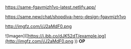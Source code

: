 https://same-fgavmjzh1vo-latest.netlify.app/

https://same.new/chat/shopdiva-hero-design-fgavmjzh1vo

http://imgfz.com/i/J2aMdF0.png

![Imagen]([https://i.ibb.co/dJK52dT/example.jpg](http://imgfz.com/i/J2aMdF0.png
)) **OP**
